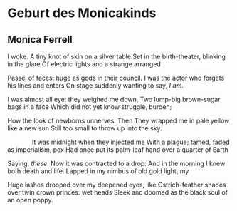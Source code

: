 # Geburt des Monicakinds
## Monica Ferrell
I woke. A tiny knot of skin on a silver table
Set in the birth-theater, blinking in the glare
Of electric lights and a strange arranged

Passel of faces: huge as gods in their council.
I was the actor who forgets his lines and enters
On stage suddenly wanting to say, _I am._

I was almost all eye: they weighed me down,
Two lump-big brown-sugar bags in a face
Which did not yet know struggle, burden;

How the look of newborns unnerves. Then
They wrapped me in pale yellow like a new sun
Still too small to throw up into the sky.


              It was midnight when they injected me
With a plague; tamed, faded as imperialism, pox
Had once put its palm-leaf hand over a quarter of Earth

Saying, _these_. Now it was contracted to a drop:
And in the morning I knew both death and life.
Lapped in my nimbus of old gold light, my

Huge lashes drooped over my deepened eyes, like
Ostrich-feather shades over twin crown princes: wet heads
Sleek and doomed as the black soul of an open poppy.
